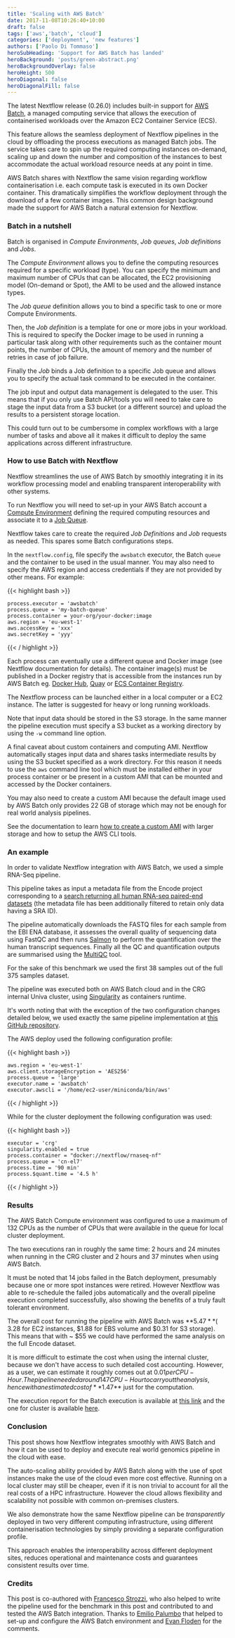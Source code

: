 ```yaml
---
title: 'Scaling with AWS Batch'
date: 2017-11-08T10:26:40+10:00
draft: false
tags: ['aws','batch', 'cloud']
categories: ['deployment', 'new features']
authors: ['Paolo Di Tommaso']
heroSubHeading: 'Support for AWS Batch has landed'
heroBackground: 'posts/green-abstract.png'
heroBackgroundOverlay: false
heroHeight: 500
heroDiagonal: false
heroDiagonalFill: false
---
```


The latest Nextflow release (0.26.0) includes built-in support for [AWS Batch](https://aws.amazon.com/batch/),
a managed computing service that allows the execution of containerised workloads
over the Amazon EC2 Container Service (ECS).

This feature allows the seamless deployment of Nextflow pipelines in the cloud by offloading
the process executions as managed Batch jobs. The service takes care to spin up the required
computing instances on-demand, scaling up and down the number and composition of the instances
to best accommodate the actual workload resource needs at any point in time.

AWS Batch shares with Nextflow the same vision regarding workflow containerisation
i.e. each compute task is executed in its own Docker container. This dramatically
simplifies the workflow deployment through the download of a few container images.
This common design background made the support for AWS Batch a natural extension for Nextflow.

### Batch in a nutshell   

Batch is organised in *Compute Environments*, *Job queues*, *Job definitions* and *Jobs*.

The *Compute Environment* allows you to define the computing resources required for a specific workload (type).
You can specify the minimum and maximum number of CPUs that can be allocated,
the EC2 provisioning model (On-demand or Spot), the AMI to be used and the allowed instance types.

The *Job queue* definition allows you to bind a specific task to one or more Compute Environments.

Then, the *Job definition* is a template for one or more jobs in your workload. This is required
to specify the Docker image to be used in running a particular task along with other requirements
such as the container mount points, the number of CPUs, the amount of memory and the number of
retries in case of job failure.

Finally the *Job* binds a Job definition to a specific Job queue
and allows you to specify the actual task command to be executed in the container.

The job input and output data management is delegated to the user. This means that if you
only use Batch API/tools you will need to take care to stage the input data from a S3 bucket
(or a different source) and upload the results to a persistent storage location.

This could turn out to be cumbersome in complex workflows with a large number of
tasks and above all it makes it difficult to deploy the same applications across different
infrastructure.    

### How to use Batch with Nextflow  

Nextflow streamlines the use of AWS Batch by smoothly integrating it in its workflow processing
model and enabling transparent interoperability with other systems.

To run Nextflow you will need to set-up in your AWS Batch account a [Compute Environment](http://docs.aws.amazon.com/batch/latest/userguide/compute_environments.html)
defining the required computing resources and associate it to a [Job Queue](http://docs.aws.amazon.com/batch/latest/userguide/job_queues.html).

Nextflow takes care to create the required *Job Definitions* and *Job* requests as needed.
This spares some Batch configurations steps.

In the `nextflow.config`, file specify the `awsbatch` executor, the Batch `queue` and
the container to be used in the usual manner. You may also need to specify the AWS region
and access credentials if they are not provided by other means. For example:

{{< highlight bash >}}

    process.executor = 'awsbatch'
    process.queue = 'my-batch-queue'
    process.container = your-org/your-docker:image
    aws.region = 'eu-west-1'
    aws.accessKey = 'xxx'
    aws.secretKey = 'yyy'

{{< / highlight >}}

Each process can eventually use a different queue and Docker image (see Nextflow documentation for details).
The container image(s) must be published in a Docker registry that is accessible from the
instances run by AWS Batch eg. [Docker Hub](https://hub.docker.com/), [Quay](https://quay.io/)
or [ECS Container Registry](https://aws.amazon.com/ecr/).

The Nextflow process can be launched either in a local computer or a EC2 instance.
The latter is suggested for heavy or long running workloads.

Note that input data should be stored in the S3 storage. In the same manner
the pipeline execution must specify a S3 bucket as a working directory by using the `-w` command line option.

A final caveat about custom containers and computing AMI. Nextflow automatically stages input
data and shares tasks intermediate results by using the S3 bucket specified as a work directory.
For this reason it needs to use the `aws` command line tool which must be installed either
in your process container or be present in a custom AMI that can be mounted and accessed
by the Docker containers.

You may also need to create a custom AMI because the default image used by AWS Batch only
provides 22 GB of storage which may not be enough for real world analysis pipelines.

See the documentation to learn [how to create a custom AMI](/docs/latest/awscloud.html#custom-ami)
with larger storage and how to setup the AWS CLI tools.    

### An example

In order to validate Nextflow integration with AWS Batch, we used a simple RNA-Seq pipeline.

This pipeline takes as input a metadata file from the Encode project corresponding to a [search
returning all human RNA-seq paired-end datasets](https://www.encodeproject.org/search/?type=Experiment&award.project=ENCODE&replicates.library.biosample.donor.organism.scientific_name=Homo+sapiens&files.file_type=fastq&files.run_type=paired-ended&replicates.library.nucleic_acid_term_name=RNA&replicates.library.depleted_in_term_name=rRNA)
(the metadata file has been additionally filtered to retain only data having a SRA ID).

The pipeline  automatically downloads the FASTQ files for each sample from the EBI ENA database,
it assesses the overall quality of sequencing data using FastQC and then runs [Salmon](https://combine-lab.github.io/salmon/)
to perform the quantification over the human transcript sequences. Finally all the QC and
quantification outputs are summarised using the [MultiQC](http://multiqc.info/) tool.

For the sake of this benchmark we used the first 38 samples out of the full 375 samples dataset.

The pipeline was executed both on AWS Batch cloud and in the CRG internal Univa cluster,
using [Singularity](/blog/2016/more-fun-containers-hpc.html ) as containers runtime.   

It's worth noting that with the exception of the two configuration changes detailed below,
we used exactly the same pipeline implementation at [this GitHub repository](https://github.com/nextflow-io/rnaseq-encode-nf).

The AWS deploy used the following configuration profile:

{{< highlight bash >}}

    aws.region = 'eu-west-1'
    aws.client.storageEncryption = 'AES256'
    process.queue = 'large'
    executor.name = 'awsbatch'
    executor.awscli = '/home/ec2-user/miniconda/bin/aws'

{{< / highlight >}}

While for the cluster deployment the following configuration was used:

{{< highlight bash >}}

    executor = 'crg'
    singularity.enabled = true
    process.container = "docker://nextflow/rnaseq-nf"
    process.queue = 'cn-el7'
    process.time = '90 min'
    process.$quant.time = '4.5 h'

{{< / highlight >}}

### Results

The AWS Batch Compute environment was configured to use a maximum of 132 CPUs as the number of CPUs
that were available in the queue for local cluster deployment.

The two executions ran in roughly the same time: 2 hours and 24 minutes when running in the
CRG cluster and 2 hours and 37 minutes when using AWS Batch.

It must be noted that 14 jobs failed in the Batch deployment, presumably because one or more spot
instances were retired. However Nextflow was able to re-schedule the failed jobs automatically
and the overall pipeline execution completed successfully, also showing the benefits of a truly
fault tolerant environment.

The overall cost for running the pipeline with AWS Batch was **$5.47** ($ 3.28 for EC2 instances,
$1.88 for EBS volume and $0.31 for S3 storage). This means that with ~ $55 we could have
performed the same analysis on the full Encode dataset.

It is more difficult to estimate the cost when using the internal cluster, because we don't
have access to such detailed cost accounting. However, as a user, we can estimate it roughly
comes out at $0.01 per CPU-Hour. The pipeline needed around 147 CPU-Hour to carry out the analysis,
hence with an estimated cost of **$1.47** just for the computation.     

The execution report for the Batch execution is available at [this link](https://cdn.rawgit.com/nextflow-io/rnaseq-encode-nf/db303a81/benchmark/aws-batch/report.html)
and the one for cluster is available [here](https://cdn.rawgit.com/nextflow-io/rnaseq-encode-nf/db303a81/benchmark/crg-cluster/report.html).

### Conclusion

This post shows how Nextflow integrates smoothly with AWS Batch and how it can be used to
deploy and execute real world genomics pipeline in the cloud with ease.

The auto-scaling ability provided by AWS Batch along with the use of spot instances make
the use of the cloud even more cost effective. Running on a local cluster may still be cheaper,
even if it is non trivial to account for all the real costs of a HPC infrastructure.
However the cloud allows flexibility and scalability not possible with common on-premises clusters.

We also demonstrate how the same Nextflow pipeline can be *transparently* deployed in two very
different computing infrastructure, using different containerisation technologies by simply
providing a separate configuration profile.

This approach enables the interoperability across different deployment sites, reduces
operational and maintenance costs and guarantees consistent results over time.

### Credits

This post is co-authored with [Francesco Strozzi](https://twitter.com/fstrozzi),
who also helped to write the pipeline used for the benchmark in this post and contributed
to and tested the AWS Batch integration. Thanks to [Emilio Palumbo](https://github.com/emi80)
that helped to set-up and configure the AWS Batch environment and [Evan Floden](https://gitter.im/skptic)
for the comments.
